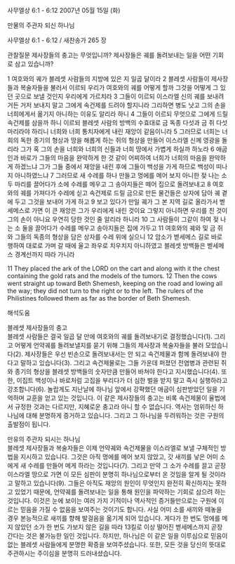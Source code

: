 사무엘상 6:1 - 6:12 
2007년 05월 15일 (화)

만물의 주관자 되신 하나님



사무엘상 6:1 - 6:12 / 새찬송가 265 장


관찰질문
제사장들의 충고는 무엇입니까?
제사장들은 궤를 돌려보내는 일을 어떤 기회로 삼고 있습니까?

1 여호와의 궤가 블레셋 사람들의 지방에 있은 지 일곱 달이라 2 블레셋 사람들이 제사장들과 복술자들을 불러서 이르되 우리가 여호와의 궤를 어떻게 할까 그것을 어떻게 그 있던 곳으로 보낼 것인지 우리에게 가르치라 
3 그들이 이르되 이스라엘 신의 궤를 보내려거든 거저 보내지 말고 그에게 속건제를 드려야 할지니라 그리하면 병도 낫고 그의 손을 너희에게서 옮기지 아니하는 이유도 알리라 하니 4 그들이 이르되 무엇으로 그에게 드릴 속건제를 삼을까 하니 이르되 블레셋 사람의 방백의 수효대로 금 독종 다섯과 금 쥐 다섯 마리라야 하리니 너희와 너희 통치자에게 내린 재앙이 같음이니라 5 그러므로 너희는 너희의 독한 종기의 형상과 땅을 해롭게 하는 쥐의 형상을 만들어 이스라엘 신께 영광을 돌리라 그가 혹 그의 손을 너희와 너희의 신들과 너희 땅에서 가볍게 하실까 하노라 6 애굽인과 바로가 그들의 마음을 완악하게 한 것 같이 어찌하여 너희가 너희의 마음을 완악하게 하겠느냐 그가 그들 중에서 재앙을 내린 후에 그들이 백성을 가게 하므로 백성이 떠나지 아니하였느냐 7 그러므로 새 수레를 하나 만들고 멍에를 메어 보지 아니한 젖 나는 소 두 마리를 끌어다가 소에 수레를 메우고 그 송아지들은 떼어 집으로 돌려보내고 8 여호와의 궤를 가져다가 수레에 싣고 속건제로 드릴 금으로 만든 물건들은 상자에 담아 궤 곁에 두고 그것을 보내어 가게 하고 9 보고 있다가 만일 궤가 그 본 지역 길로 올라가서 벧세메스로 가면 이 큰 재앙은 그가 우리에게 내린 것이요 그렇지 아니하면 우리를 친 것이 그의 손이 아니요 우연히 당한 것인 줄 알리라 하니라 10 그 사람들이 그같이 하여 젖 나는 소 둘을 끌어다가 수레를 메우고 송아지들은 집에 가두고 11 여호와의 궤와 및 금 쥐와 그들의 독종의 형상을 담은 상자를 수레 위에 실으니 12 암소가 벧세메스 길로 바로 행하여 대로로 가며 갈 때에 울고 좌우로 치우치지 아니하였고 블레셋 방백들은 벧세메스 경계선까지 따라 가니라 

11 They placed the ark of the LORD on the cart and along with it the chest containing the gold rats and the models of the tumors. 12 Then the cows went straight up toward Beth Shemesh, keeping on the road and lowing all the way; they did not turn to the right or to the left. The rulers of the Philistines followed them as far as the border of Beth Shemesh.

해석도움





블레셋 제사장들의 충고  
블레셋 사람들은 결국 일곱 달 만에 여호와의 궤를 돌려보내기로 결정했습니다(1). 그리고 어떻게 언약궤를 돌려보낼지를 묻기 위해 그들의 제사장과 복술자들을 불러 모았습니다(2). 제사장들은 우선 빈손으로 돌려보내서는 안 되고 속건제물과 함께 돌려보내야 한다고 말하고 있습니다(3). 그리고 속건제물로는 그들 가운데 퍼졌던 전염병과 관련된 쥐와 종기의 형상을 블레셋 방백들의 숫자만큼 만들어 바쳐야 한다고 지시했습니다(4). 또한, 이집트 백성이나 바로처럼 고집을 부리다가 더 심한 벌을 받지 말고 즉시 실행하라고 강조합니다(6). 놀랍게도 지난날에 하나님 앞에서 강퍅했던 애굽이 심판받았던 일을 기억하며 교훈을 얻고 있는 것입니다. 이 같은 제사장들의 충고는 비록 속건제물이 율법에서 규정한 것과는 다르지만, 지혜로운 충고라 아니 할 수 없습니다. 역사는 엄위하신 하나님에 대해 분명하게 증거하고 있습니다. 그리고 그 하나님을 두려워하는 것은 구원의 출발점이 됩니다.    

만유의 주관자 되시는 하나님  
블레셋 제사장들과 복술자들은 이제 언약궤와 속건제물을 이스라엘로 보낼 구체적인 방법을 지시하고 있습니다. 그것은 아직 멍에를 메어 보지 않았고, 갓 새끼를 낳은 어미 소에게 새 수레를 만들어 메게 하라는 것입니다(7). 그리고 만약 그 소가 수레를 끌고 곧장 이스라엘 땅으로 가면 이 모든 심판이 분명히 하나님으로부터 온 것임을 알게 될 것이라고 말하고 있습니다(9). 그들은 아직도 재앙의 원인이 무엇인지 완전히 확신하지는 못하고 있었기 때문에, 언약궤를 돌려보내는 일을 통해 원인을 파악하는 기회로 삼으려 하는 것입니다. 이것은 눈에 보이는 여러 가지 기적이나 역사적인 증거들만으로는 구원에 이르는 믿음을 가질 수 없음을 보여주는 것이기도 합니다. 사실 어미 소를 새끼와 떼놓을 경우 본능적으로 새끼를 향해 발걸음을 옮기게 되어 있습니다. 게다가 한 번도 멍에를 메지 않았던 소가 한 번도 가보지 않은 길을 따라 13킬로 이상 떨어진 벧세메스까지 곧장 간다는 것은 불가능한 일인 것입니다. 하지만, 하나님은 이 같은 일을 이루심으로 믿음이 없는 블레셋 사람들에게 분명한 확증을 보여주셨습니다. 또한, 모든 것을 당신의 뜻대로 주관하시는 주이심을 분명히 드러내셨습니다.
